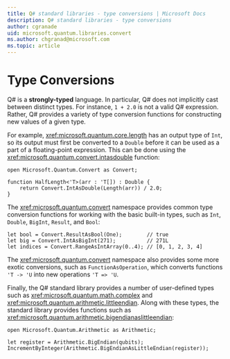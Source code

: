 ```yaml
---
title: Q# standard libraries - type conversions | Microsoft Docs
description: Q# standard libraries - type conversions
author: cgranade
uid: microsoft.quantum.libraries.convert
ms.author: chgranad@microsoft.com 
ms.topic: article
---
```


# Type Conversions #

Q# is a **strongly-typed** language.
In particular, Q# does not implicitly cast between distinct types. For instance, `1 + 2.0` is not a valid Q# expression.
Rather, Q# provides a variety of type conversion functions for constructing new values of a given type.

For example, <xref:microsoft.quantum.core.length> has an output type of `Int`, so its output must first be converted to a `Double` before it can be used as a part of a floating-point expression.
This can be done using the <xref:microsoft.quantum.convert.intasdouble> function:

```qsharp
open Microsoft.Quantum.Convert as Convert;

function HalfLength<'T>(arr : 'T[]) : Double {
    return Convert.IntAsDouble(Length(arr)) / 2.0;
}
```

The <xref:microsoft.quantum.convert> namespace provides common type conversion functions for working with the basic built-in types, such as `Int`, `Double`, `BigInt`, `Result`, and `Bool`:

```qsharp
let bool = Convert.ResultAsBool(One);        // true
let big = Convert.IntAsBigInt(271);          // 271L
let indices = Convert.RangeAsIntArray(0..4); // [0, 1, 2, 3, 4]
```

The <xref:microsoft.quantum.convert> namespace also provides some more exotic conversions, such as `FunctionAsOperation`, which converts functions `'T -> 'U` into new operations `'T => 'U`.

Finally, the Q# standard library provides a number of user-defined types such as <xref:microsoft.quantum.math.complex> and <xref:microsoft.quantum.arithmetic.littleendian>.
Along with these types, the standard library provides functions such as <xref:microsoft.quantum.arithmetic.bigendianaslittleendian>:

```Q#
open Microsoft.Quantum.Arithmetic as Arithmetic;

let register = Arithmetic.BigEndian(qubits);
IncrementByInteger(Arithmetic.BigEndianAsLittleEndian(register));
```
